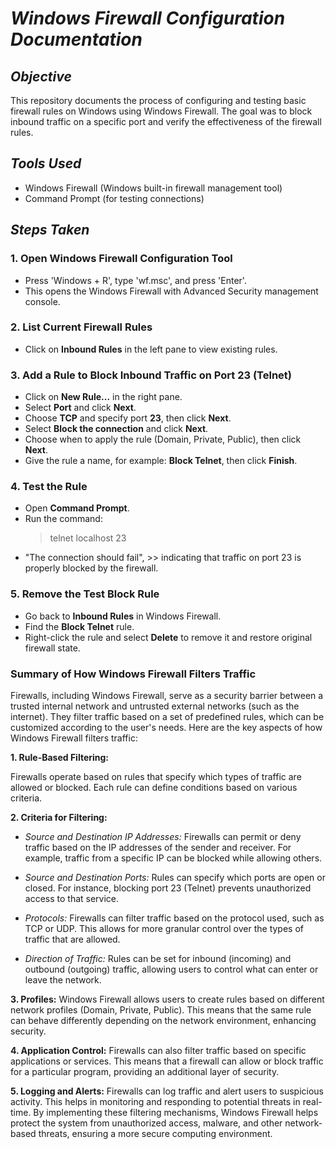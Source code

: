 # *Windows Firewall Configuration Documentation*

## *Objective*
This repository documents the process of configuring and testing basic firewall rules on Windows using Windows Firewall. 
The goal was to block inbound traffic on a specific port and verify the effectiveness of the firewall rules.

## *Tools Used*
- Windows Firewall (Windows built-in firewall management tool)
- Command Prompt (for testing connections)

## *Steps Taken*

### 1. Open Windows Firewall Configuration Tool
- Press 'Windows + R', type 'wf.msc', and press 'Enter'.
- This opens the Windows Firewall with Advanced Security management console.

### 2. List Current Firewall Rules
- Click on **Inbound Rules** in the left pane to view existing rules.

### 3. Add a Rule to Block Inbound Traffic on Port 23 (Telnet)
- Click on **New Rule...** in the right pane.
- Select **Port** and click **Next**.
- Choose **TCP** and specify port **23**, then click **Next**.
- Select **Block the connection** and click **Next**.
- Choose when to apply the rule (Domain, Private, Public), then click **Next**.
- Give the rule a name, for example: **Block Telnet**, then click **Finish**.

### 4. Test the Rule
- Open **Command Prompt**.
- Run the command: 
   > telnet localhost 23
- "The connection should fail", >> indicating that traffic on port 23 is properly blocked by the firewall.

### 5. Remove the Test Block Rule
- Go back to **Inbound Rules** in Windows Firewall.
- Find the **Block Telnet** rule.
- Right-click the rule and select **Delete** to remove it and restore original firewall state.

### Summary of How Windows Firewall Filters Traffic
Firewalls, including Windows Firewall, serve as a security barrier between a trusted internal network and untrusted external networks (such as the internet). They filter traffic based on a set of predefined rules, which can be customized according to the user's needs. Here are the key aspects of how Windows Firewall filters traffic:

**1. Rule-Based Filtering:**

Firewalls operate based on rules that specify which types of traffic are allowed or blocked. 
Each rule can define conditions based on various criteria.

**2. Criteria for Filtering:**

- *Source and Destination IP Addresses:* Firewalls can permit or deny traffic based on the IP addresses of the sender and receiver. 
For example, traffic from a specific IP can be blocked while allowing others.

- *Source and Destination Ports:* Rules can specify which ports are open or closed. For instance, blocking port 23 (Telnet) prevents unauthorized access to that service.

- *Protocols:* Firewalls can filter traffic based on the protocol used, such as TCP or UDP. This allows for more granular control over the types of traffic that are allowed.

- *Direction of Traffic:* Rules can be set for inbound (incoming) and outbound (outgoing) traffic, allowing users to control what can enter or leave the network.

**3. Profiles:**
Windows Firewall allows users to create rules based on different network profiles (Domain, Private, Public). 
This means that the same rule can behave differently depending on the network environment, enhancing security.

**4. Application Control:**
Firewalls can also filter traffic based on specific applications or services. 
This means that a firewall can allow or block traffic for a particular program, providing an additional layer of security.

**5. Logging and Alerts:**
Firewalls can log traffic and alert users to suspicious activity. 
This helps in monitoring and responding to potential threats in real-time.
By implementing these filtering mechanisms, Windows Firewall helps protect the system from unauthorized access, malware, and other network-based threats, ensuring a more secure computing environment.
